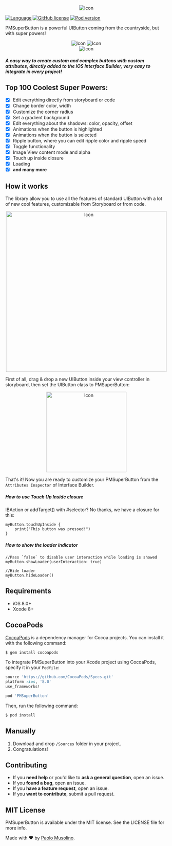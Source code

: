 <p align="center">
  <img src="https://github.com/Codeido/PMSuperButton/blob/master/docs/logo.png?raw=true" alt="Icon"/>
</p>

[![Language](https://img.shields.io/badge/Swift-3-orange.svg)]()
[![GitHub license](https://img.shields.io/cocoapods/l/PMSuperButton.svg)](https://github.com/Codeido/PMSuperButton/blob/master/LICENSE)
[![Pod version](https://img.shields.io/cocoapods/v/PMSuperButton.svg?style=flat)](https://cocoapods.org/pods/PMSuperButton)

PMSuperButton is a powerful UIButton coming from the countryside, but with super powers!

<p align="center">
  <img src="https://github.com/Codeido/PMSuperButton/blob/master/docs/ripple_button.gif?raw=true" alt="Icon"/>
  <img src="https://github.com/Codeido/PMSuperButton/blob/master/docs/checkbox_button.gif?raw=true" alt="Icon"/>
  <br>
  <img src="https://github.com/Codeido/PMSuperButton/blob/master/docs/loader_button.gif?raw=true" alt="Icon"/>
</p>

##### A easy way to create custom and complex buttons with custom attributes, directly added to the iOS Interface Builder, very easy to integrate in every project!


## Top 100 Coolest Super Powers:
- [x] Edit everything directly from storyboard or code
- [x] Change border color, width
- [x] Customize the corner radius
- [x] Set a gradient background
- [x] Edit everything about the shadows: color, opacity, offset
- [x] Animations when the button is highlighted
- [x] Animations when the button is selected
- [x] Ripple button, where you can edit ripple color and ripple speed
- [x] Toggle functionality
- [x] Image View content mode and alpha
- [x] Touch up inside closure
- [x] Loading
- [x] **and many more**

## How it works
The library allow you to use all the features of standard UIButton with a lot of new cool features, customizable from Storyboard or from code.


<p align="center">
<img src="https://github.com/Codeido/PMSuperButton/blob/master/docs/interface_builder.png?raw=true" width=500 alt="Icon"/>
</p>

First of all, drag & drop a new UIButton inside your view controller in storyboard, then set the UIButton class to PMSuperButton:

<p align="center">
<img src="https://github.com/Codeido/PMSuperButton/blob/master/docs/configuration1.png?raw=true" width=250 alt="Icon"/>
</p>

That's it! Now you are ready to customize your PMSuperButton from the `Attributes Inspector` of Interface Builder.

##### How to use Touch Up Inside closure
IBAction or addTarget() with #selector? No thanks, we have a closure for this:

```
myButton.touchUpInside {
	print("This button was pressed!")
}
```

##### How to show the loader indicator
```
//Pass `false` to disable user interaction while loading is showed
myButton.showLoader(userInteraction: true)

//Hide loader
myButton.hideLoader()
```

## Requirements

- iOS 8.0+
- Xcode 8+

## CocoaPods

[CocoaPods](http://cocoapods.org) is a dependency manager for Cocoa projects. You can install it with the following command:

```bash
$ gem install cocoapods
```

To integrate PMSuperButton into your Xcode project using CocoaPods, specify it in your `Podfile`:


```ruby
source 'https://github.com/CocoaPods/Specs.git'
platform :ios, '8.0'
use_frameworks!

pod 'PMSuperButton'
```

Then, run the following command:

```bash
$ pod install
```

## Manually

1. Download and drop ```/Sources``` folder in your project.  
2. Congratulations!  

## Contributing

- If you **need help** or you'd like to **ask a general question**, open an issue.
- If you **found a bug**, open an issue.
- If you **have a feature request**, open an issue.
- If you **want to contribute**, submit a pull request.


## MIT License

PMSuperButton is available under the MIT license. See the LICENSE file for more info.

Made with ❤️ by [Paolo Musolino](https://github.com/Codeido).